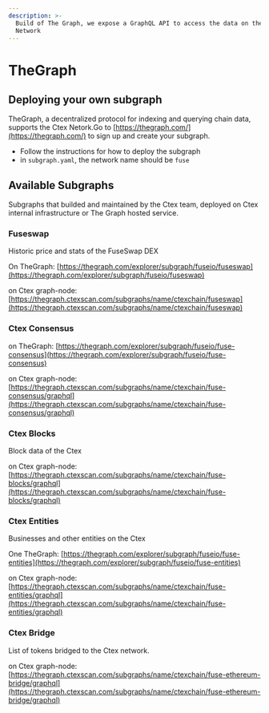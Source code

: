 ```yaml
---
description: >-
  Build of The Graph, we expose a GraphQL API to access the data on the Ctex
  Network
---
```


# TheGraph

## Deploying your own subgraph

TheGraph, a decentralized protocol for indexing and querying chain data, supports the Ctex Netork.Go to [https://thegraph.com/](https://thegraph.com/) to sign up and create your subgraph.

* Follow the instructions for how to deploy the subgraph
* in `subgraph.yaml`, the network name should be `fuse`

## Available Subgraphs

Subgraphs that builded and maintained by the Ctex team, deployed on Ctex internal infrastructure or The Graph hosted service.

### Fuseswap

Historic price and stats of the FuseSwap DEX

On TheGraph: [https://thegraph.com/explorer/subgraph/fuseio/fuseswap](https://thegraph.com/explorer/subgraph/fuseio/fuseswap)

on Ctex graph-node:  [https://thegraph.ctexscan.com/subgraphs/name/ctexchain/fuseswap](https://thegraph.ctexscan.com/subgraphs/name/ctexchain/fuseswap)

### Ctex Consensus

on TheGraph: [https://thegraph.com/explorer/subgraph/fuseio/fuse-consensus](https://thegraph.com/explorer/subgraph/fuseio/fuse-consensus)

on Ctex graph-node: [https://thegraph.ctexscan.com/subgraphs/name/ctexchain/fuse-consensus/graphql](https://thegraph.ctexscan.com/subgraphs/name/ctexchain/fuse-consensus/graphql)

### Ctex Blocks

Block data of the Ctex

on Ctex graph-node: [https://thegraph.ctexscan.com/subgraphs/name/ctexchain/fuse-blocks/graphql](https://thegraph.ctexscan.com/subgraphs/name/ctexchain/fuse-blocks/graphql)

### Ctex Entities

Businesses and other entities on the Ctex

One TheGraph: [https://thegraph.com/explorer/subgraph/fuseio/fuse-entities](https://thegraph.com/explorer/subgraph/fuseio/fuse-entities)

on Ctex graph-node:  [https://thegraph.ctexscan.com/subgraphs/name/ctexchain/fuse-entities/graphql](https://thegraph.ctexscan.com/subgraphs/name/ctexchain/fuse-entities/graphql)

### Ctex Bridge

List of tokens bridged to the Ctex network.

on Ctex graph-node: [https://thegraph.ctexscan.com/subgraphs/name/ctexchain/fuse-ethereum-bridge/graphql](https://thegraph.ctexscan.com/subgraphs/name/ctexchain/fuse-ethereum-bridge/graphql)

